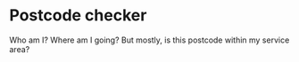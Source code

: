 # Postcode checker

Who am I?
Where am I going?
But mostly, is this postcode within my service area?
